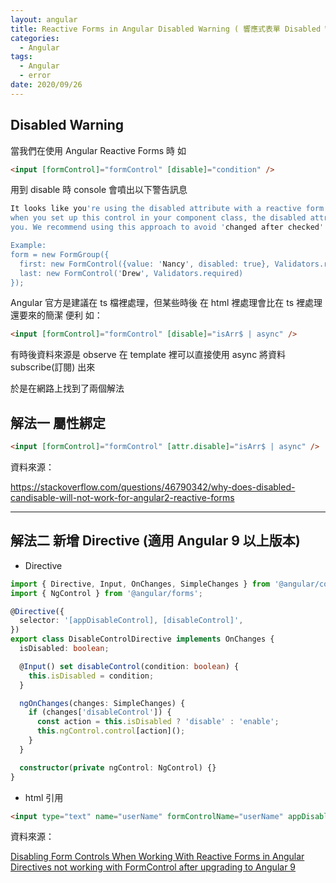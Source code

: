 ```yaml
---
layout: angular
title: Reactive Forms in Angular Disabled Warning ( 響應式表單 Disabled Warning )
categories:
  - Angular
tags:
  - Angular
  - error
date: 2020/09/26
---
```


## Disabled Warning

當我們在使用 Angular Reactive Forms 時 如

```html
<input [formControl]="formControl" [disable]="condition" />
```

用到 disable 時 console 會噴出以下警告訊息

```bash
It looks like you're using the disabled attribute with a reactive form directive. If you set disabled to true
when you set up this control in your component class, the disabled attribute will actually be set in the DOM for
you. We recommend using this approach to avoid 'changed after checked' errors.

Example:
form = new FormGroup({
  first: new FormControl({value: 'Nancy', disabled: true}, Validators.required),
  last: new FormControl('Drew', Validators.required)
});
```

Angular 官方是建議在 ts 檔裡處理，但某些時後 在 html 裡處理會比在 ts 裡處理還要來的簡潔 便利 如：

```html
<input [formControl]="formControl" [disable]="isArr$ | async" />
```

有時後資料來源是 observe 在 template 裡可以直接使用 async 將資料 subscribe(訂閱) 出來

於是在網路上找到了兩個解法

## 解法一 屬性綁定

```html
<input [formControl]="formControl" [attr.disable]="isArr$ | async" />
```

資料來源：

https://stackoverflow.com/questions/46790342/why-does-disabled-candisable-will-not-work-for-angular2-reactive-forms

---

## 解法二 新增 Directive (適用 Angular 9 以上版本)

- Directive

```ts
import { Directive, Input, OnChanges, SimpleChanges } from '@angular/core';
import { NgControl } from '@angular/forms';

@Directive({
  selector: '[appDisableControl], [disableControl]',
})
export class DisableControlDirective implements OnChanges {
  isDisabled: boolean;

  @Input() set disableControl(condition: boolean) {
    this.isDisabled = condition;
  }

  ngOnChanges(changes: SimpleChanges) {
    if (changes['disableControl']) {
      const action = this.isDisabled ? 'disable' : 'enable';
      this.ngControl.control[action]();
    }
  }

  constructor(private ngControl: NgControl) {}
}
```

- html 引用

```html
<input type="text" name="userName" formControlName="userName" appDisableControl [disableControl]="true" />
```

資料來源：

[Disabling Form Controls When Working With Reactive Forms in Angular](https://netbasal.com/disabling-form-controls-when-working-with-reactive-forms-in-angular-549dd7b42110)
[Directives not working with FormControl after upgrading to Angular 9](https://stackoverflow.com/questions/60075561/directives-not-working-with-formcontrol-after-upgrading-to-angular-9)
